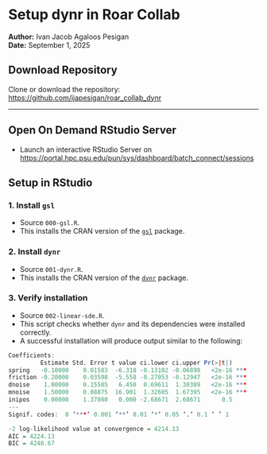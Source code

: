 # Setup dynr in Roar Collab

**Author:** Ivan Jacob Agaloos Pesigan  
**Date:** September 1, 2025

## Download Repository

Clone or download the repository:  
<https://github.com/ijapesigan/roar_collab_dynr>

---

## Open On Demand RStudio Server
- Launch an interactive RStudio Server on https://portal.hpc.psu.edu/pun/sys/dashboard/batch_connect/sessions

## Setup in RStudio

### 1. Install `gsl`
- Source `000-gsl.R`.  
- This installs the CRAN version of the [`gsl`](https://CRAN.R-project.org/package=gsl) package.

### 2. Install `dynr`
- Source `001-dynr.R`.  
- This installs the CRAN version of the [`dynr`](https://CRAN.R-project.org/package=dynr) package.

### 3. Verify installation
- Source `002-linear-sde.R`.  
- This script checks whether `dynr` and its dependencies were installed correctly.  
- A successful installation will produce output similar to the following:

```r
Coefficients:
         Estimate Std. Error t value ci.lower ci.upper Pr(>|t|)    
spring   -0.10000    0.01583  -6.318 -0.13102 -0.06898   <2e-16 ***
friction -0.20000    0.03598  -5.558 -0.27053 -0.12947   <2e-16 ***
dnoise    1.00000    0.15505   6.450  0.69611  1.30389   <2e-16 ***
mnoise    1.50000    0.08875  16.901  1.32605  1.67395   <2e-16 ***
inipos    0.00000    1.37080   0.000 -2.68671  2.68671      0.5    
---
Signif. codes:  0 ‘***’ 0.001 ‘**’ 0.01 ‘*’ 0.05 ‘.’ 0.1 ‘ ’ 1

-2 log-likelihood value at convergence = 4214.13
AIC = 4224.13
BIC = 4248.67
